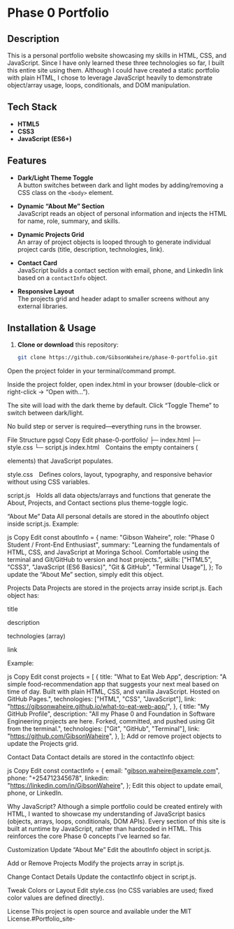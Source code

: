 # Phase 0 Portfolio

## Description
This is a personal portfolio website showcasing my skills in HTML, CSS, and JavaScript. Since I have only learned these three technologies so far, I built this entire site using them. Although I could have created a static portfolio with plain HTML, I chose to leverage JavaScript heavily to demonstrate object/array usage, loops, conditionals, and DOM manipulation.

## Tech Stack
- **HTML5**
- **CSS3**
- **JavaScript (ES6+)**

## Features
- **Dark/Light Theme Toggle**  
  A button switches between dark and light modes by adding/removing a CSS class on the `<body>` element.

- **Dynamic “About Me” Section**  
  JavaScript reads an object of personal information and injects the HTML for name, role, summary, and skills.

- **Dynamic Projects Grid**  
  An array of project objects is looped through to generate individual project cards (title, description, technologies, link).

- **Contact Card**  
  JavaScript builds a contact section with email, phone, and LinkedIn link based on a `contactInfo` object.

- **Responsive Layout**  
  The projects grid and header adapt to smaller screens without any external libraries.

## Installation & Usage
1. **Clone or download** this repository:
   ```bash
   git clone https://github.com/GibsonWaheire/phase-0-portfolio.git

Open the project folder in your terminal/command prompt.

Inside the project folder, open index.html in your browser (double-click or right-click → “Open with…”).

The site will load with the dark theme by default. Click “Toggle Theme” to switch between dark/light.

No build step or server is required—everything runs in the browser.

File Structure
pgsql
Copy
Edit
phase-0-portfolio/
├─ index.html
├─ style.css
└─ script.js
index.html Contains the empty containers (<section> elements) that JavaScript populates.

style.css Defines colors, layout, typography, and responsive behavior without using CSS variables.

script.js Holds all data objects/arrays and functions that generate the About, Projects, and Contact sections plus theme-toggle logic.

“About Me” Data
All personal details are stored in the aboutInfo object inside script.js. Example:

js
Copy
Edit
const aboutInfo = {
  name: "Gibson Waheire",
  role: "Phase 0 Student / Front-End Enthusiast",
  summary:
    "Learning the fundamentals of HTML, CSS, and JavaScript at Moringa School. Comfortable using the terminal and Git/GitHub to version and host projects.",
  skills: ["HTML5", "CSS3", "JavaScript (ES6 Basics)", "Git & GitHub", "Terminal Usage"],
};
To update the “About Me” section, simply edit this object.

Projects Data
Projects are stored in the projects array inside script.js. Each object has:

title

description

technologies (array)

link

Example:

js
Copy
Edit
const projects = [
  {
    title: "What to Eat Web App",
    description:
      "A simple food-recommendation app that suggests your next meal based on time of day. Built with plain HTML, CSS, and vanilla JavaScript. Hosted on GitHub Pages.",
    technologies: ["HTML", "CSS", "JavaScript"],
    link: "https://gibsonwaheire.github.io/what-to-eat-web-app/",
  },
  {
    title: "My GitHub Profile",
    description:
      "All my Phase 0 and Foundation in Software Engineering projects are here. Forked, committed, and pushed using Git from the terminal.",
    technologies: ["Git", "GitHub", "Terminal"],
    link: "https://github.com/GibsonWaheire",
  },
];
Add or remove project objects to update the Projects grid.

Contact Data
Contact details are stored in the contactInfo object:

js
Copy
Edit
const contactInfo = {
  email: "gibson.waheire@example.com",
  phone: "+254712345678",
  linkedin: "https://linkedin.com/in/GibsonWaheire",
};
Edit this object to update email, phone, or LinkedIn.

Why JavaScript?
Although a simple portfolio could be created entirely with HTML, I wanted to showcase my understanding of JavaScript basics (objects, arrays, loops, conditionals, DOM APIs). Every section of this site is built at runtime by JavaScript, rather than hardcoded in HTML. This reinforces the core Phase 0 concepts I’ve learned so far.

Customization
Update “About Me”
Edit the aboutInfo object in script.js.

Add or Remove Projects
Modify the projects array in script.js.

Change Contact Details
Update the contactInfo object in script.js.

Tweak Colors or Layout
Edit style.css (no CSS variables are used; fixed color values are defined directly).

License
This project is open source and available under the MIT License.#Portfolio_site-
